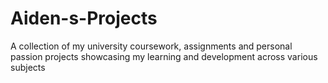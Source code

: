 # Aiden-s-Projects
A collection of my university coursework, assignments and personal passion projects showcasing my learning and development across various subjects
